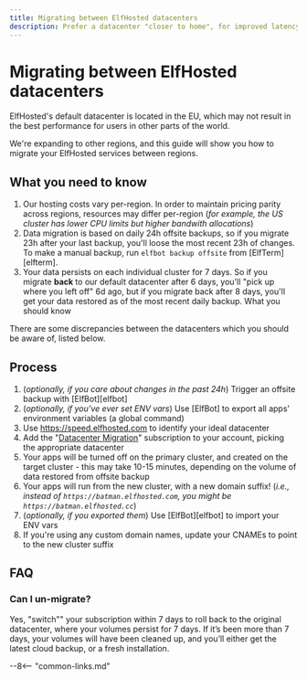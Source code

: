 ```yaml
---
title: Migrating between ElfHosted datacenters
description: Prefer a datacenter "closer to home", for improved latency / throughput? Here's a quick guide
---
```


# Migrating between ElfHosted datacenters

ElfHosted's default datacenter is located in the EU, which may not result in the best performance for users in other parts of the world.

We're expanding to other regions, and this guide will show you how to migrate your ElfHosted services between regions.

## What you need to know

1. Our hosting costs vary per-region. In order to maintain pricing parity across regions, resources may differ per-region (*for example, the US cluster has lower CPU limits but higher bandwith allocations*)
2. Data migration is based on daily 24h offsite backups, so if you migrate 23h after your last backup, you'll loose the most recent 23h of changes. To make a manual backup, run `elfbot backup offsite` from [ElfTerm][elfterm].
3. Your data persists on each individual cluster for 7 days. So if you migrate **back** to our default datacenter after 6 days, you'll "pick up where you left off" 6d ago, but if you migrate back after 8 days, you'll get your data restored as of the most recent daily backup.
What you should know

There are some discrepancies between the datacenters which you should be aware of, listed below.

## Process

1. (*optionally, if you care about changes in the past 24h*) Trigger an offsite backup with [ElfBot][elfbot]
2. (*optionally, if you've ever set ENV vars*) Use [ElfBot] to export all apps' environment variables (a global command)
3. Use https://speed.elfhosted.com to identify your ideal datacenter
4. Add the "[Datacenter Migration](https://store.elfhosted.com/product/datacenter-migration)" subscription to your account, picking the appropriate datacenter
5. Your apps will be turned off on the primary cluster, and created on the target cluster - this may take 10-15 minutes, depending on the volume of data restored from offsite backup
6. Your apps will run from the new cluster, with a new domain suffix! (*i.e., instead of `https://batman.elfhosted.com`, you might be `https://batman.elfhosted.cc`*)
7. (*optionally, if you exported them*) Use [ElfBot][elfbot] to import your ENV vars
8. If you're using any custom domain names, update your CNAMEs to point to the new cluster suffix

## FAQ

### Can I un-migrate?

Yes, "switch"" your subscription within 7 days to roll back to the original datacenter, where your volumes persist for 7 days. If it’s been more than 7 days, your volumes will have been cleaned up, and you’ll either get the latest cloud backup, or a fresh installation.

--8<-- "common-links.md"